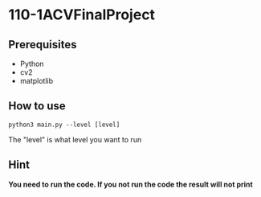# 110-1ACVFinalProject
## Prerequisites
* Python 
* cv2
* matplotlib
## How to use 
``` console
python3 main.py --level [level]
```
The "level" is what level you want to run
## Hint
**You need to run the code.
If you not run the code the result will not print**